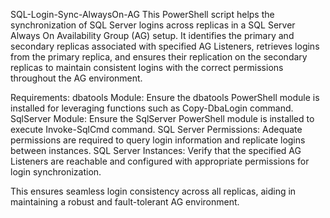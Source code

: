 SQL-Login-Sync-AlwaysOn-AG
This PowerShell script helps the synchronization of SQL Server logins across replicas in a SQL Server Always On Availability Group (AG) setup. It identifies the primary and secondary replicas associated with specified AG Listeners, retrieves logins from the primary replica, and ensures their replication on the secondary replicas to maintain consistent logins with the correct permissions throughout the AG environment.

Requirements: dbatools Module: Ensure the dbatools PowerShell module is installed for leveraging functions such as Copy-DbaLogin command. SqlServer Module: Ensure the SqlServer PowerShell module is installed to execute Invoke-SqlCmd command. SQL Server Permissions: Adequate permissions are required to query login information and replicate logins between instances. SQL Server Instances: Verify that the specified AG Listeners are reachable and configured with appropriate permissions for login synchronization.

This ensures seamless login consistency across all replicas, aiding in maintaining a robust and fault-tolerant AG environment.
